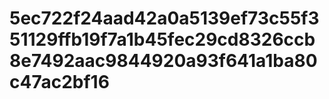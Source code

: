 # 5ec722f24aad42a0a5139ef73c55f351129ffb19f7a1b45fec29cd8326ccb8e7492aac9844920a93f641a1ba80c47ac2bf16
